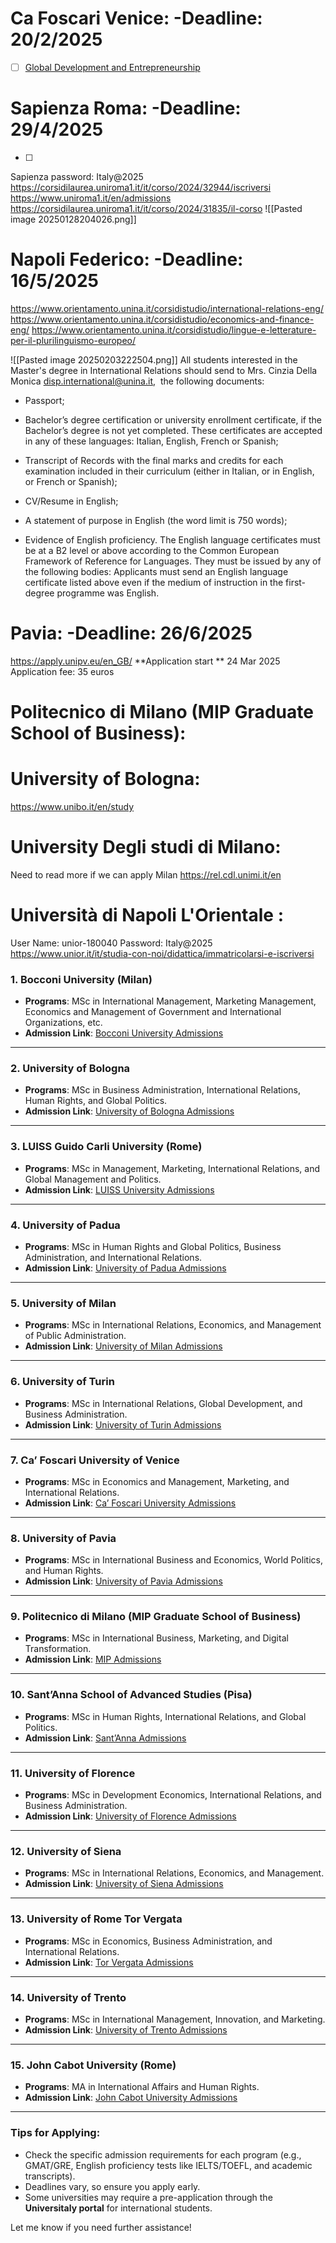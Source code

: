 # Ca Foscari Venice: -**Deadline**: 20/2/2025

- [ ] [Global Development and Entrepreneurship](https://apply.unive.it/courses/course/442-ma-global-development-and-entrepreneurship?search=1727205)


# Sapienza Roma: -**Deadline**: 29/4/2025 
- [ ] 
Sapienza password: Italy@2025
https://corsidilaurea.uniroma1.it/it/corso/2024/32944/iscriversi
https://www.uniroma1.it/en/admissions
https://corsidilaurea.uniroma1.it/it/corso/2024/31835/il-corso
![[Pasted image 20250128204026.png]]


# Napoli Federico: -**Deadline**: 16/5/2025
https://www.orientamento.unina.it/corsidistudio/international-relations-eng/
https://www.orientamento.unina.it/corsidistudio/economics-and-finance-eng/
https://www.orientamento.unina.it/corsidistudio/lingue-e-letterature-per-il-plurilinguismo-europeo/

![[Pasted image 20250203222504.png]]
All students interested in the Master's degree in International Relations should send to Mrs. Cinzia Della Monica [disp.international@unina.it](mailto:disp.international@unina.it),  the following documents:
- Passport;
    
- Bachelor’s degree certification or university enrollment certificate, if the Bachelor’s degree is not yet completed. These certificates are accepted in any of these languages: Italian, English, French or Spanish;
    
- Transcript of Records with the final marks and credits for each examination included in their curriculum (either in Italian, or in English, or French or Spanish);
    
- CV/Resume in English;
    
- A statement of purpose in English (the word limit is 750 words);
    
- Evidence of English proficiency. The English language certificates must be at a B2 level or above according to the Common European Framework of Reference for Languages. They must be issued by any of the following bodies:
Applicants must send an English language certificate listed above even if the medium of instruction in the first-degree programme was English.





# Pavia: -**Deadline**: 26/6/2025
https://apply.unipv.eu/en_GB/
**Application start ** 24 Mar 2025
Application fee: 35 euros


# Politecnico di Milano (MIP Graduate School of Business):



# University of Bologna:
https://www.unibo.it/en/study
# University Degli studi di Milano:
Need to read more if we can apply
Milan https://rel.cdl.unimi.it/en

# Università di Napoli L'Orientale :
User Name: unior-180040
Password: Italy@2025
https://www.unior.it/it/studia-con-noi/didattica/immatricolarsi-e-iscriversi







### **1. Bocconi University (Milan)**
- **Programs**: MSc in International Management, Marketing Management, Economics and Management of Government and International Organizations, etc.
- **Admission Link**: [Bocconi University Admissions](https://www.unibocconi.eu/wps/wcm/connect/Bocconi/SitoPubblico_EN/Navigation+Tree/Home/Programs/Master+of+Science/Admission+and+Requirements/)

---

### **2. University of Bologna**
- **Programs**: MSc in Business Administration, International Relations, Human Rights, and Global Politics.
- **Admission Link**: [University of Bologna Admissions](https://www.unibo.it/en/teaching/degree-programmes)

---

### **3. LUISS Guido Carli University (Rome)**
- **Programs**: MSc in Management, Marketing, International Relations, and Global Management and Politics.
- **Admission Link**: [LUISS University Admissions](https://www.luiss.edu/admissions/masters-programs)

---

### **4. University of Padua**
- **Programs**: MSc in Human Rights and Global Politics, Business Administration, and International Relations.
- **Admission Link**: [University of Padua Admissions](https://www.unipd.it/en/educational-offer)

---

### **5. University of Milan**
- **Programs**: MSc in International Relations, Economics, and Management of Public Administration.
- **Admission Link**: [University of Milan Admissions](https://www.unimi.it/en/education)

---

### **6. University of Turin**
- **Programs**: MSc in International Relations, Global Development, and Business Administration.
- **Admission Link**: [University of Turin Admissions](https://en.unito.it/study-us/degree-programmes)

---

### **7. Ca’ Foscari University of Venice**
- **Programs**: MSc in Economics and Management, Marketing, and International Relations.
- **Admission Link**: [Ca’ Foscari University Admissions](https://www.unive.it/pag/39249/)

---

### **8. University of Pavia**
- **Programs**: MSc in International Business and Economics, World Politics, and Human Rights.
- **Admission Link**: [University of Pavia Admissions](https://web-en.unipv.it/)

---

### **9. Politecnico di Milano (MIP Graduate School of Business)**
- **Programs**: MSc in International Business, Marketing, and Digital Transformation.
- **Admission Link**: [MIP Admissions](https://www.mip.polimi.it/masters-programs/)

---

### **10. Sant’Anna School of Advanced Studies (Pisa)**
- **Programs**: MSc in Human Rights, International Relations, and Global Politics.
- **Admission Link**: [Sant’Anna Admissions](https://www.santannapisa.it/en/education)

---

### **11. University of Florence**
- **Programs**: MSc in Development Economics, International Relations, and Business Administration.
- **Admission Link**: [University of Florence Admissions](https://www.unifi.it/p11704.html)

---

### **12. University of Siena**
- **Programs**: MSc in International Relations, Economics, and Management.
- **Admission Link**: [University of Siena Admissions](https://www.unisi.it/international/prospective-students)

---

### **13. University of Rome Tor Vergata**
- **Programs**: MSc in Economics, Business Administration, and International Relations.
- **Admission Link**: [Tor Vergata Admissions](https://web.uniroma2.it/en/category/admissions/)

---

### **14. University of Trento**
- **Programs**: MSc in International Management, Innovation, and Marketing.
- **Admission Link**: [University of Trento Admissions](https://www.unitn.it/en/apply)

---

### **15. John Cabot University (Rome)**
- **Programs**: MA in International Affairs and Human Rights.
- **Admission Link**: [John Cabot University Admissions](https://www.johncabot.edu/admissions/)

---

### **Tips for Applying:**
- Check the specific admission requirements for each program (e.g., GMAT/GRE, English proficiency tests like IELTS/TOEFL, and academic transcripts).
- Deadlines vary, so ensure you apply early.
- Some universities may require a pre-application through the **Universitaly portal** for international students.

Let me know if you need further assistance!



